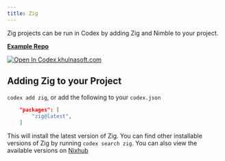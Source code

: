 ```yaml
---
title: Zig
---
```


Zig projects can be run in Codex by adding Zig and Nimble to your project.

[**Example Repo**](https://github.com/khulnasoft/codex/tree/main/examples/development/zig/zig-hello-world)

[![Open In Codex.khulnasoft.com](https://www.khulnasoft/img/codex/open-in-codex.svg)](https://codex.khulnasoft.com/open/templates/zig)

## Adding Zig to your Project

`codex add zig`, or add the following to your `codex.json`

```json
    "packages": [
        "zig@latest",
    ]
```

This will install the latest version of Zig. You can find other installable versions of Zig by running `codex search zig`. You can also view the available versions on [Nixhub](https://www.nixhub.io/packages/zig)
